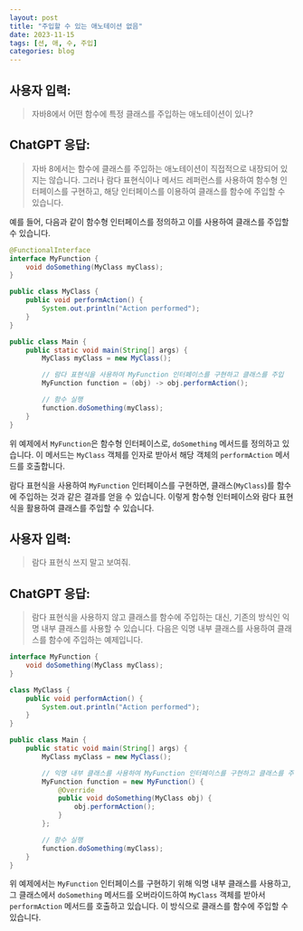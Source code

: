 ```yaml
---
layout: post
title: "주입할 수 있는 애노테이션 없음"
date: 2023-11-15
tags: [션, 애, 수, 주입]
categories: blog
---
```


## 사용자 입력:
> 자바8에서 어떤 함수에 특정 클래스를 주입하는 애노테이션이 있나?

## ChatGPT 응답:
> 자바 8에서는 함수에 클래스를 주입하는 애노테이션이 직접적으로 내장되어 있지는 않습니다. 그러나 람다 표현식이나 메서드 레퍼런스를 사용하여 함수형 인터페이스를 구현하고, 해당 인터페이스를 이용하여 클래스를 함수에 주입할 수 있습니다.

예를 들어, 다음과 같이 함수형 인터페이스를 정의하고 이를 사용하여 클래스를 주입할 수 있습니다.

```java
@FunctionalInterface
interface MyFunction {
    void doSomething(MyClass myClass);
}

public class MyClass {
    public void performAction() {
        System.out.println("Action performed");
    }
}

public class Main {
    public static void main(String[] args) {
        MyClass myClass = new MyClass();

        // 람다 표현식을 사용하여 MyFunction 인터페이스를 구현하고 클래스를 주입
        MyFunction function = (obj) -> obj.performAction();

        // 함수 실행
        function.doSomething(myClass);
    }
}
```

위 예제에서 `MyFunction`은 함수형 인터페이스로, `doSomething` 메서드를 정의하고 있습니다. 이 메서드는 `MyClass` 객체를 인자로 받아서 해당 객체의 `performAction` 메서드를 호출합니다.

람다 표현식을 사용하여 `MyFunction` 인터페이스를 구현하면, 클래스(`MyClass`)를 함수에 주입하는 것과 같은 결과를 얻을 수 있습니다. 이렇게 함수형 인터페이스와 람다 표현식을 활용하여 클래스를 주입할 수 있습니다.

## 사용자 입력:
> 람다 표현식 쓰지 말고 보여줘.

## ChatGPT 응답:
> 람다 표현식을 사용하지 않고 클래스를 함수에 주입하는 대신, 기존의 방식인 익명 내부 클래스를 사용할 수 있습니다. 다음은 익명 내부 클래스를 사용하여 클래스를 함수에 주입하는 예제입니다.

```java
interface MyFunction {
    void doSomething(MyClass myClass);
}

class MyClass {
    public void performAction() {
        System.out.println("Action performed");
    }
}

public class Main {
    public static void main(String[] args) {
        MyClass myClass = new MyClass();

        // 익명 내부 클래스를 사용하여 MyFunction 인터페이스를 구현하고 클래스를 주입
        MyFunction function = new MyFunction() {
            @Override
            public void doSomething(MyClass obj) {
                obj.performAction();
            }
        };

        // 함수 실행
        function.doSomething(myClass);
    }
}
```

위 예제에서는 `MyFunction` 인터페이스를 구현하기 위해 익명 내부 클래스를 사용하고, 그 클래스에서 `doSomething` 메서드를 오버라이드하여 `MyClass` 객체를 받아서 `performAction` 메서드를 호출하고 있습니다. 이 방식으로 클래스를 함수에 주입할 수 있습니다.

